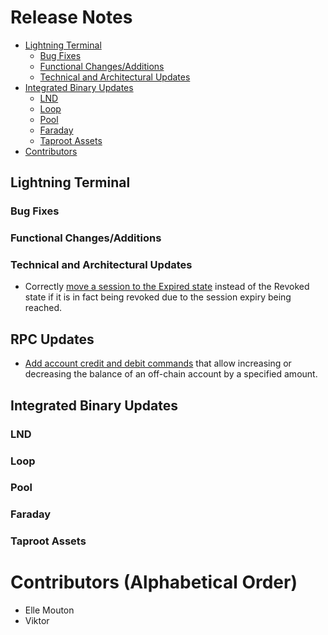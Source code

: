 # Release Notes

- [Lightning Terminal](#lightning-terminal)
    - [Bug Fixes](#bug-fixes)
    - [Functional Changes/Additions](#functional-changesadditions)
    - [Technical and Architectural Updates](#technical-and-architectural-updates)
- [Integrated Binary Updates](#integrated-binary-updates)
    - [LND](#lnd)
    - [Loop](#loop)
    - [Pool](#pool)
    - [Faraday](#faraday)
    - [Taproot Assets](#taproot-assets)
- [Contributors](#contributors-alphabetical-order)
## Lightning Terminal

### Bug Fixes

### Functional Changes/Additions

### Technical and Architectural Updates

* Correctly [move a session to the Expired 
  state](https://github.com/lightninglabs/lightning-terminal/pull/985) instead
  of the Revoked state if it is in fact being revoked due to the session expiry
  being reached.


## RPC Updates

* [Add account credit and debit
  commands](https://github.com/lightninglabs/lightning-terminal/pull/974) that
  allow increasing or decreasing the balance of an off-chain account by a
  specified amount.

## Integrated Binary Updates

### LND

### Loop

### Pool

### Faraday

### Taproot Assets

# Contributors (Alphabetical Order)

* Elle Mouton
* Viktor

